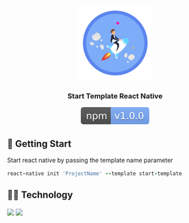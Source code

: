 <p align="center">
  <img src="./App/images/readme-rocket.gif" width="175" alt="Start Template React Native" />
</p>

<h3 align="center">
  Start Template React Native
</h3>

<div align="center">

[![npm](./App/images/core.svg)](https://www.npmjs.com/package/react-native-template-start-template)

</div>

## 🚀 Getting Start

Start react native by passing the template name parameter

```ruby
react-native init 'ProjectName' --template start-template
```

## 👨‍💻 Technology
[<img src="https://raw.githubusercontent.com/styled-components/brand/master/styled-components.png" width="100" style="vertical-align: middle;" />](http://styled-components.com/)<space><space>
[<img src="https://static.lottiefiles.com/images/svg/lottiefiles_logo.svg" height="30" style="vertical-align: middle;" />](https://lottiefiles.com/)